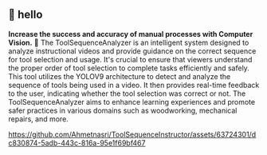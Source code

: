 ## 👋 hello

**Increase the success and accuracy of manual processes with Computer Vision.** 🤝
The ToolSequenceAnalyzer is an intelligent system designed to analyze instructional videos and provide guidance on the correct sequence for tool selection and usage. It's crucial to ensure that viewers understand the proper order of tool selection to complete tasks efficiently and safely. This tool utilizes the YOLOV9 architecture to detect and analyze the sequence of tools being used in a video. 
It then provides real-time feedback to the user, indicating whether the tool selection was correct or not. The ToolSequenceAnalyzer aims to enhance learning experiences and promote safer practices in various domains such as woodworking, mechanical repairs, and more. 


https://github.com/Ahmetnasri/ToolSequenceInstructor/assets/63724301/dc830874-5adb-443c-816a-95e1f69bf467
